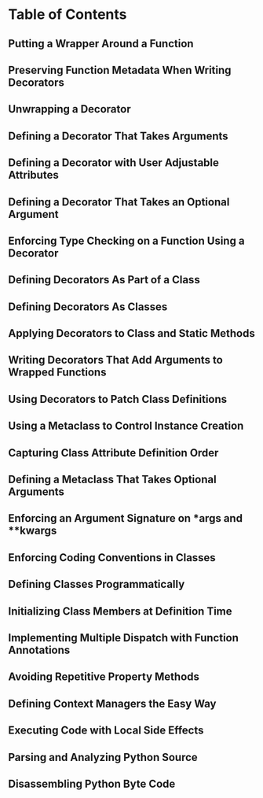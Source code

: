 # Table of Contents

## Putting a Wrapper Around a Function

## Preserving Function Metadata When Writing Decorators

## Unwrapping a Decorator

## Defining a Decorator That Takes Arguments

## Defining a Decorator with User Adjustable Attributes

## Defining a Decorator That Takes an Optional Argument

## Enforcing Type Checking on a Function Using a Decorator

## Defining Decorators As Part of a Class

## Defining Decorators As Classes

## Applying Decorators to Class and Static Methods

## Writing Decorators That Add Arguments to Wrapped Functions

## Using Decorators to Patch Class Definitions

## Using a Metaclass to Control Instance Creation

## Capturing Class Attribute Definition Order

## Defining a Metaclass That Takes Optional Arguments

## Enforcing an Argument Signature on *args and **kwargs

## Enforcing Coding Conventions in Classes

## Defining Classes Programmatically

## Initializing Class Members at Definition Time

## Implementing Multiple Dispatch with Function Annotations

## Avoiding Repetitive Property Methods

## Defining Context Managers the Easy Way

## Executing Code with Local Side Effects

## Parsing and Analyzing Python Source

## Disassembling Python Byte Code
